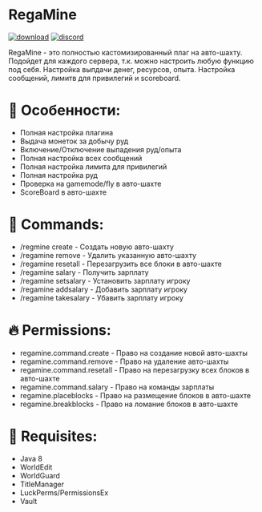 # RegaMine

[![download](https://img.shields.io/github/downloads/therega/RegaMine/v1.0.0-BETA/total?color=009900&logo=github&logoColor=ff2b2b)](https://github.com/therega/RegaMine/releases/download/v1.0.0-BETA/RegaMine.jar)
[![discord](https://img.shields.io/discord/726192072641478686?color=8000ff&label=discord&logo=discord&style=plastic)](https://discord.gg/kc7Tqfm)

RegaMine - это полностью кастомизированный плаг на авто-шахту.
Подойдет для каждого сервера, т.к. можно настроить любую функцию под себя.
Настройка выпдачи денег, ресурсов, опыта. Настройка сообщений, лимитв для привилегий и scoreboard.

# 🌱 Особенности:
+ Полная настройка плагина
+ Выдача монеток за добычу руд
+ Включение/Отключение выпадения руд/опыта
+ Полная настройка всех сообщений
+ Полная настройка лимита для привилегий
+ Полная настройка руд
+ Проверка на gamemode/fly в авто-шахте
+ ScoreBoard в авто-шахте

# 🔨 Commands:
+ /regmine create - Создать новую авто-шахту
+ /regamine remove - Удалить указанную авто-шахту
+ /regamine resetall - Перезагрузить все блоки в авто-шахте
+ /regamine salary - Получить зарплату
+ /regamine setsalary - Установить зарплату игроку
+ /regamine addsalary - Добавить зарплату игроку
+ /regamine takesalary - Убавить зарплату игроку

# 🔥 Permissions:
+ regamine.command.create - Право на создание новой авто-шахты
+ regamine.command.remove - Право на удаление авто-шахты
+ regamine.command.resetall - Право на перезагрузку всех блоков в авто-шахте
+ regamine.command.salary - Право на команды зарплаты
+ regamine.placeblocks - Право на размещение блоков в авто-шахте
+ regamine.breakblocks - Право на ломание блоков в авто-шахте

# 📜 Requisites:
+ Java 8
+ WorldEdit
+ WorldGuard
+ TitleManager
+ LuckPerms/PermissionsEx
+ Vault
